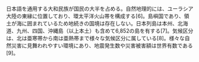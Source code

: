 日本語を通用する大和民族が国民の大半を占める。自然地理的には、ユーラシア大陸の東縁に位置しており、環太平洋火山帯を構成する[6]。島嶼国であり、領土が海に囲まれているため地続きの国境は存在しない。日本列島は本州、北海道、九州、四国、沖縄島（以上本土）も含めて6,852の島を有する[7]。気候区分は、北は亜寒帯から南は亜熱帯まで様々な気候区分に属している[8]。様々な自然災害に見舞われやすい環境にあり、地震発生数や災害被害額は世界有数である[9]。